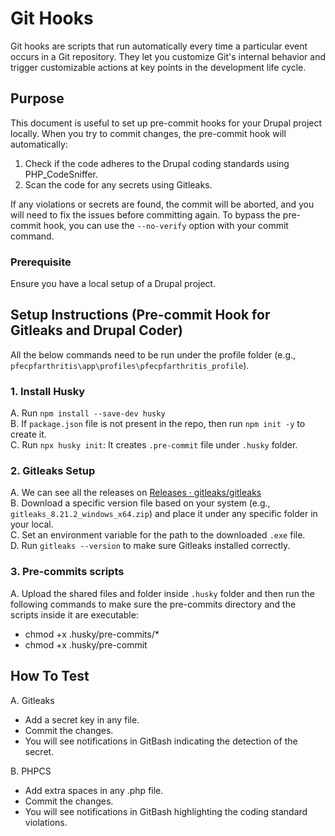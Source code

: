 # Git Hooks

Git hooks are scripts that run automatically every time a particular event occurs in a Git repository. They let you customize Git's internal behavior and trigger customizable actions at key points in the development life cycle.

## Purpose

This document is useful to set up pre-commit hooks for your Drupal project locally. When you try to commit changes, the pre-commit hook will automatically:
1. Check if the code adheres to the Drupal coding standards using PHP_CodeSniffer.
2. Scan the code for any secrets using Gitleaks.

If any violations or secrets are found, the commit will be aborted, and you will need to fix the issues before committing again. To bypass the pre-commit hook, you can use the `--no-verify` option with your commit command.

### Prerequisite

Ensure you have a local setup of a Drupal project.

## Setup Instructions (Pre-commit Hook for Gitleaks and Drupal Coder)

All the below commands need to be run under the profile folder (e.g., `pfecpfarthritis\app\profiles\pfecpfarthritis_profile`).

### 1. Install Husky

A. Run `npm install --save-dev husky`  
B. If `package.json` file is not present in the repo, then run `npm init -y` to create it.  
C. Run `npx husky init`: It creates `.pre-commit` file under `.husky` folder.

### 2. Gitleaks Setup

A. We can see all the releases on [Releases · gitleaks/gitleaks](https://github.com/gitleaks/gitleaks/releases)  
B. Download a specific version file based on your system (e.g., `gitleaks_8.21.2_windows_x64.zip`) and place it under any specific folder in your local.  
C. Set an environment variable for the path to the downloaded `.exe` file.  
D. Run `gitleaks --version` to make sure Gitleaks installed correctly.

### 3. Pre-commits scripts

A. Upload the shared files and folder inside `.husky` folder and then run the following commands to make sure the pre-commits directory and the scripts inside it are executable:
   - chmod +x .husky/pre-commits/*
   - chmod +x .husky/pre-commit

## How To Test
A. Gitleaks
  - Add a secret key in any file.
  - Commit the changes.
  - You will see notifications in GitBash indicating the detection of the secret.

B. PHPCS
   - Add extra spaces in any .php file.
   - Commit the changes.
   - You will see notifications in GitBash highlighting the coding standard violations.

